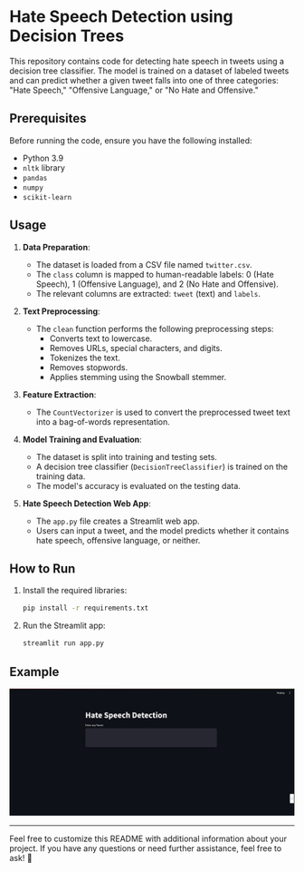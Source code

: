 # Hate Speech Detection using Decision Trees

This repository contains code for detecting hate speech in tweets using a decision tree classifier. The model is trained on a dataset of labeled tweets and can predict whether a given tweet falls into one of three categories: "Hate Speech," "Offensive Language," or "No Hate and Offensive."

## Prerequisites

Before running the code, ensure you have the following installed:

- Python 3.9
- `nltk` library
- `pandas`
- `numpy`
- `scikit-learn`

## Usage

1. **Data Preparation**:
   - The dataset is loaded from a CSV file named `twitter.csv`.
   - The `class` column is mapped to human-readable labels: 0 (Hate Speech), 1 (Offensive Language), and 2 (No Hate and Offensive).
   - The relevant columns are extracted: `tweet` (text) and `labels`.

2. **Text Preprocessing**:
   - The `clean` function performs the following preprocessing steps:
     - Converts text to lowercase.
     - Removes URLs, special characters, and digits.
     - Tokenizes the text.
     - Removes stopwords.
     - Applies stemming using the Snowball stemmer.

3. **Feature Extraction**:
   - The `CountVectorizer` is used to convert the preprocessed tweet text into a bag-of-words representation.

4. **Model Training and Evaluation**:
   - The dataset is split into training and testing sets.
   - A decision tree classifier (`DecisionTreeClassifier`) is trained on the training data.
   - The model's accuracy is evaluated on the testing data.

5. **Hate Speech Detection Web App**:
   - The `app.py` file creates a Streamlit web app.
   - Users can input a tweet, and the model predicts whether it contains hate speech, offensive language, or neither.

## How to Run

1. Install the required libraries:
   ```bash
   pip install -r requirements.txt
   ```

2. Run the Streamlit app:
   ```bash
   streamlit run app.py
   ```

## Example

![Streamlit App Screenshot](./resources/sample.png)

---

Feel free to customize this README with additional information about your project. If you have any questions or need further assistance, feel free to ask! 🚀
